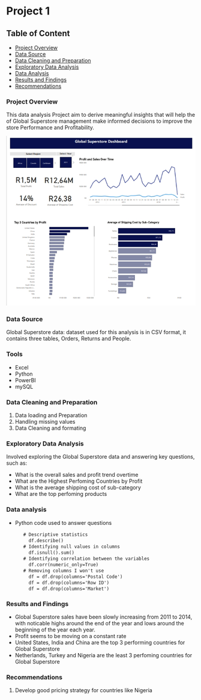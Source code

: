 # Project 1
## Table of Content
- [Project Overview](#project-overview)
- [Data Source](#data-source)
- [Data Cleaning and Preparation](#data-cleaning-and-preparation)
- [Exploratory Data Analysis](#exploratory-data-analysis)
- [Data Analysis](#data-analysis)
- [Results and Findings](#results-and-findings)
- [Recommendations](#recommendations)


### Project Overview
This data analysis Project aim to derive meaningful insights that will help the of Global Superstore management make informed decisions to improve the store Performance and Profitability.

![dashboard image](/Screenshot_17-8-2024_94956_.jpeg)

### Data Source
Global Superstore data: dataset used for this analysis is in CSV format, it contains three tables, Orders, Returns and People.

### Tools
- Excel
- Python
- PowerBI
- mySQL

### Data Cleaning and Preparation
1. Data loading and Preparation
2. Handling missing values
3. Data Cleaning and formating

### Exploratory Data Analysis
Involved exploring the Global Superstore data and answering key questions, such as:
- What is the overall sales and profit trend overtime
- What are the Highest Perfoming Countries by Profit
- What is the average shipping cost of sub-category
- What are the top perfoming products

### Data analysis
- Python code used to answer questions
  ```Python- Pandas
     # Descriptive statistics
       df.describe()
     # Identifying null values in columns
       df.isnull().sum()
     # Identifying correlation between the variables
       df.corr(numeric_only=True)
     # Removing columns I won't use
       df = df.drop(columns='Postal Code')
       df = df.drop(columns='Row ID')
       df = df.drop(columns='Market')
  ```
### Results and Findings
- Global Superstore sales have been slowly increasing from 2011 to 2014, with noticable highs around the end of the year and lows around the beginning of the year each year.
- Profit seems to be moving on a constant rate
- United States, India and China are the top 3 performing countries for Global Superstore
- Netherlands, Turkey and Nigeria are the least 3 perfoming countries for Global Superstore

### Recommendations
1. Develop good pricing strategy for countries like Nigeria
  
